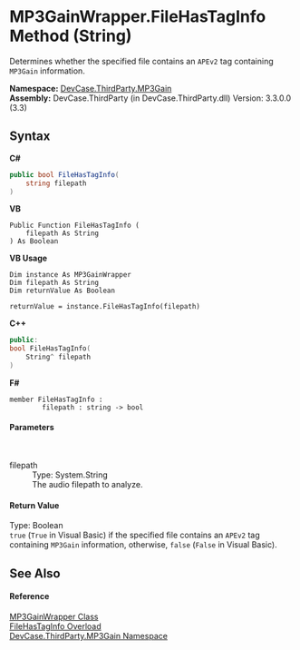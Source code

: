 # MP3GainWrapper.FileHasTagInfo Method (String)
 

Determines whether the specified file contains an `APEv2` tag containing `MP3Gain` information.

**Namespace:**&nbsp;<a href="N_DevCase_ThirdParty_MP3Gain">DevCase.ThirdParty.MP3Gain</a><br />**Assembly:**&nbsp;DevCase.ThirdParty (in DevCase.ThirdParty.dll) Version: 3.3.0.0 (3.3)

## Syntax

**C#**<br />
``` C#
public bool FileHasTagInfo(
	string filepath
)
```

**VB**<br />
``` VB
Public Function FileHasTagInfo ( 
	filepath As String
) As Boolean
```

**VB Usage**<br />
``` VB Usage
Dim instance As MP3GainWrapper
Dim filepath As String
Dim returnValue As Boolean

returnValue = instance.FileHasTagInfo(filepath)
```

**C++**<br />
``` C++
public:
bool FileHasTagInfo(
	String^ filepath
)
```

**F#**<br />
``` F#
member FileHasTagInfo : 
        filepath : string -> bool 

```


#### Parameters
&nbsp;<dl><dt>filepath</dt><dd>Type: System.String<br />The audio filepath to analyze.</dd></dl>

#### Return Value
Type: Boolean<br />`true` (`True` in Visual Basic) if the specified file contains an `APEv2` tag containing `MP3Gain` information, otherwise, `false` (`False` in Visual Basic).

## See Also


#### Reference
<a href="T_DevCase_ThirdParty_MP3Gain_MP3GainWrapper">MP3GainWrapper Class</a><br /><a href="Overload_DevCase_ThirdParty_MP3Gain_MP3GainWrapper_FileHasTagInfo">FileHasTagInfo Overload</a><br /><a href="N_DevCase_ThirdParty_MP3Gain">DevCase.ThirdParty.MP3Gain Namespace</a><br />